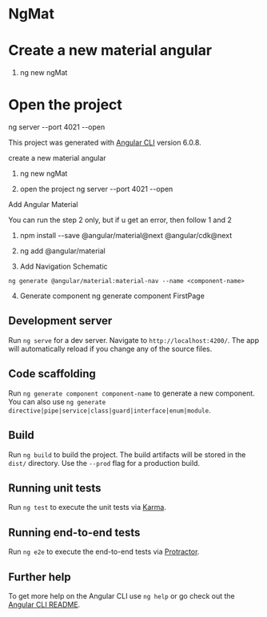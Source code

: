 # NgMat

# Create a new material angular
1) ng new ngMat


# Open the project
ng server --port 4021 --open




This project was generated with [Angular CLI](https://github.com/angular/angular-cli) version 6.0.8.


create a new material angular
1) ng new ngMat


2) open the project
ng server --port 4021 --open

Add Angular Material

You can run the step 2 only, but if u get an error, then follow 1 and 2 
1) npm install --save @angular/material@next @angular/cdk@next
2) ng add @angular/material

3) Add Navigation Schematic 

`ng generate @angular/material:material-nav --name <component-name>`

4) Generate component
ng generate component FirstPage


## Development server

Run `ng serve` for a dev server. Navigate to `http://localhost:4200/`. The app will automatically reload if you change any of the source files.

## Code scaffolding

Run `ng generate component component-name` to generate a new component. You can also use `ng generate directive|pipe|service|class|guard|interface|enum|module`.

## Build

Run `ng build` to build the project. The build artifacts will be stored in the `dist/` directory. Use the `--prod` flag for a production build.

## Running unit tests

Run `ng test` to execute the unit tests via [Karma](https://karma-runner.github.io).

## Running end-to-end tests

Run `ng e2e` to execute the end-to-end tests via [Protractor](http://www.protractortest.org/).

## Further help

To get more help on the Angular CLI use `ng help` or go check out the [Angular CLI README](https://github.com/angular/angular-cli/blob/master/README.md).
